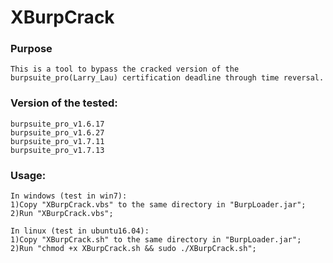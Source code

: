# XBurpCrack
### Purpose
```
This is a tool to bypass the cracked version of the burpsuite_pro(Larry_Lau) certification deadline through time reversal.
```

### Version of the tested:
```
burpsuite_pro_v1.6.17
burpsuite_pro_v1.6.27
burpsuite_pro_v1.7.11
burpsuite_pro_v1.7.13
```

### Usage:
```
In windows (test in win7):
1)Copy "XBurpCrack.vbs" to the same directory in "BurpLoader.jar";
2)Run "XBurpCrack.vbs";

In linux (test in ubuntu16.04):
1)Copy "XBurpCrack.sh" to the same directory in "BurpLoader.jar";
2)Run "chmod +x XBurpCrack.sh && sudo ./XBurpCrack.sh";
```
